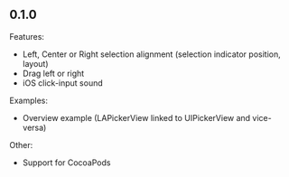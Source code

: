 ## 0.1.0

Features:

  - Left, Center or Right selection alignment (selection indicator position, layout)
  - Drag left or right
  - iOS click-input sound

Examples:

  - Overview example (LAPickerView linked to UIPickerView and vice-versa)
 
Other:
  
  - Support for CocoaPods
